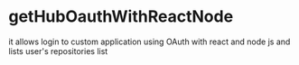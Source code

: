 # getHubOauthWithReactNode
it allows login to custom application using OAuth with react and node js and lists user's repositories list
